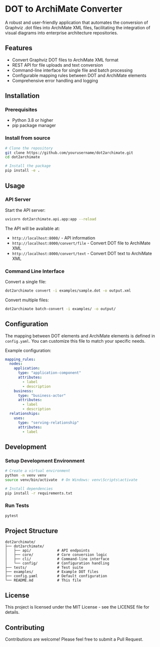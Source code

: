 # DOT to ArchiMate Converter

A robust and user-friendly application that automates the conversion of Graphviz .dot files into ArchiMate XML files, facilitating the integration of visual diagrams into enterprise architecture repositories.

## Features

- Convert Graphviz DOT files to ArchiMate XML format
- REST API for file uploads and text conversion
- Command-line interface for single file and batch processing
- Configurable mapping rules between DOT and ArchiMate elements
- Comprehensive error handling and logging

## Installation

### Prerequisites

- Python 3.8 or higher
- pip package manager

### Install from source

```bash
# Clone the repository
git clone https://github.com/yourusername/dot2archimate.git
cd dot2archimate

# Install the package
pip install -e .
```

## Usage

### API Server

Start the API server:

```bash
uvicorn dot2archimate.api.app:app --reload
```

The API will be available at:
- `http://localhost:8000/` - API information
- `http://localhost:8000/convert/file` - Convert DOT file to ArchiMate XML
- `http://localhost:8000/convert/text` - Convert DOT text to ArchiMate XML

### Command Line Interface

Convert a single file:

```bash
dot2archimate convert -i examples/sample.dot -o output.xml
```

Convert multiple files:

```bash
dot2archimate batch-convert -i examples/ -o output/
```

## Configuration

The mapping between DOT elements and ArchiMate elements is defined in `config.yaml`. You can customize this file to match your specific needs.

Example configuration:

```yaml
mapping_rules:
  nodes:
    application:
      type: "application-component"
      attributes:
        - label
        - description
    business:
      type: "business-actor"
      attributes:
        - label
        - description
  relationships:
    uses:
      type: "serving-relationship"
      attributes:
        - label
```

## Development

### Setup Development Environment

```bash
# Create a virtual environment
python -m venv venv
source venv/bin/activate  # On Windows: venv\Scripts\activate

# Install dependencies
pip install -r requirements.txt
```

### Run Tests

```bash
pytest
```

## Project Structure

```
dot2archimate/
├── dot2archimate/
│   ├── api/            # API endpoints
│   ├── core/           # Core conversion logic
│   ├── cli/            # Command-line interface
│   └── config/         # Configuration handling
├── tests/              # Test suite
├── examples/           # Example DOT files
├── config.yaml         # Default configuration
└── README.md           # This file
```

## License

This project is licensed under the MIT License - see the LICENSE file for details.

## Contributing

Contributions are welcome! Please feel free to submit a Pull Request. 